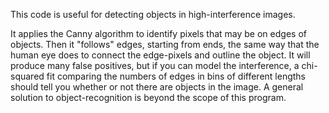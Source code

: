 This code is useful for detecting objects in high-interference images.

It applies the Canny algorithm to identify pixels that may be on edges of objects. Then it "follows" edges, starting from ends, the same way that the human eye does to connect the edge-pixels and outline the object. It will produce many false positives, but if you can model the interference, a chi-squared fit comparing the numbers of edges in bins of different lengths should tell you whether or not there are objects in the image. A general solution to object-recognition is beyond the scope of this program.
